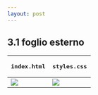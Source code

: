 ```yaml
---
layout: post
---
```


## 3.1 foglio esterno
<table>
<thead>
    <tr>
        <th><pre>index.html</pre></th>
        <th><pre>styles.css</pre></th>
    </tr>
</thead>
<tbody>
  <tr>
    <td>
        <img src="./images/html-stylesimport.png" />
    </td>
    <td>
        <img src="./images/css-simple.png" />
    </td>
  </tr>
</tbody>
</table>